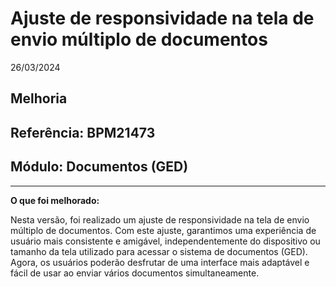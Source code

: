 # Ajuste de responsividade na tela de envio múltiplo de documentos
26/03/2024
## Melhoria
## Referência: BPM21473
## Módulo: Documentos (GED)
***

**O que foi melhorado:**

Nesta versão, foi realizado um ajuste de responsividade na tela de envio múltiplo de documentos. Com este ajuste, garantimos uma experiência de usuário mais consistente e amigável, independentemente do dispositivo ou tamanho da tela utilizado para acessar o sistema de documentos (GED). Agora, os usuários poderão desfrutar de uma interface mais adaptável e fácil de usar ao enviar vários documentos simultaneamente.